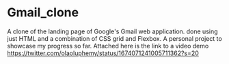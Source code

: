 # Gmail_clone
A clone of the landing page of Google's Gmail web application.
done using just HTML and a combination of CSS grid and Flexbox. A personal project to showcase my progress so far. 
Attached here is the link to a video demo https://twitter.com/olaoluphemy/status/1674071241005711362?s=20
